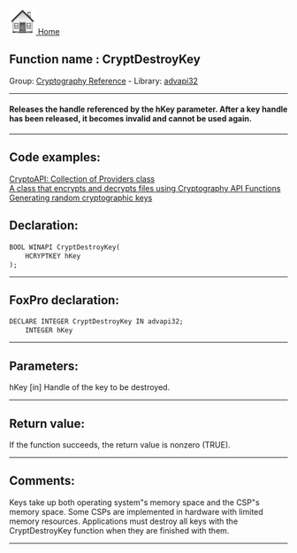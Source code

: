 [<img src="../../images/home.png"> Home ](https://github.com/VFPX/Win32API)  

## Function name : CryptDestroyKey
Group: [Cryptography Reference](../../functions_group.md#Cryptography_Reference)  -  Library: [advapi32](../../Libraries.md#advapi32)  
***  


#### Releases the handle referenced by the hKey parameter. After a key handle has been released, it becomes invalid and cannot be used again.
***  


## Code examples:
[CryptoAPI: Collection of Providers class](../../samples/sample_463.md)  
[A class that encrypts and decrypts files using Cryptography API Functions](../../samples/sample_511.md)  
[Generating random cryptographic keys](../../samples/sample_590.md)  

## Declaration:
```foxpro  
BOOL WINAPI CryptDestroyKey(
	HCRYPTKEY hKey
);  
```  
***  


## FoxPro declaration:
```foxpro  
DECLARE INTEGER CryptDestroyKey IN advapi32;
	INTEGER hKey  
```  
***  


## Parameters:
hKey 
[in] Handle of the key to be destroyed.  
***  


## Return value:
If the function succeeds, the return value is nonzero (TRUE).  
***  


## Comments:
Keys take up both operating system"s memory space and the CSP"s memory space. Some CSPs are implemented in hardware with limited memory resources. Applications must destroy all keys with the CryptDestroyKey function when they are finished with them.  
  
***  

